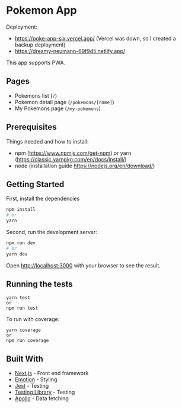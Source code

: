 # Pokemon App
Deployment: 
- https://poke-app-six.vercel.app/ (Vercel was down, so I created a backup deployment)
- https://dreamy-neumann-69f9d5.netlify.app/

This app supports PWA.

## Pages
- Pokemons list (`/`)
- Pokemon detail page (`/pokemons/[name]`)
- My Pokemons page (`/my-pokemons`)

## Prerequisites

Things needed and how to install:
- npm (https://www.npmjs.com/get-npm) or yarn (https://classic.yarnpkg.com/en/docs/install/)
- node (installation guide https://nodejs.org/en/download/)

## Getting Started
First, install the dependencies
```bash
npm install
# or
yarn
```

Second, run the development server:

```bash
npm run dev
# or
yarn dev
```

Open [http://localhost:3000](http://localhost:3000) with your browser to see the result.


## Running the tests
```
yarn test
or 
npm run test
```

To run with coverage:
```
yarn coverage
or 
npm run coverage
```


## Built With
- [Next.js](https://nextjs.org/) - Front end framework
- [Emotion](https://emotion.sh/docs/introduction) - Styling
- [Jest](https://jestjs.io/) - Testing
- [Testing Library](https://testing-library.com/) - Testing
- [Apollo](https://www.apollographql.com/docs/react/) - Data fetching